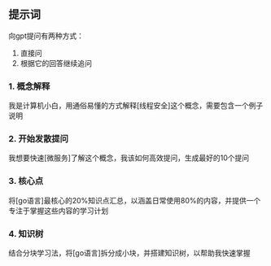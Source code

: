 ## 提示词
向gpt提问有两种方式：
1. 直接问
2. 根据它的回答继续追问

### 1. 概念解释
我是计算机小白，用通俗易懂的方式解释[线程安全]这个概念，需要包含一个例子说明

### 2. 开始发散提问
我想要快速[微服务]了解这个概念，我该如何高效提问，生成最好的10个提问

### 3. 核心点
将[go语言]最核心的20%知识点汇总，以涵盖日常使用80%的内容，并提供一个专注于掌握这些内容的学习计划

### 4. 知识树
结合分块学习法，将[go语言]拆分成小块，并搭建知识树，以帮助我快速掌握







